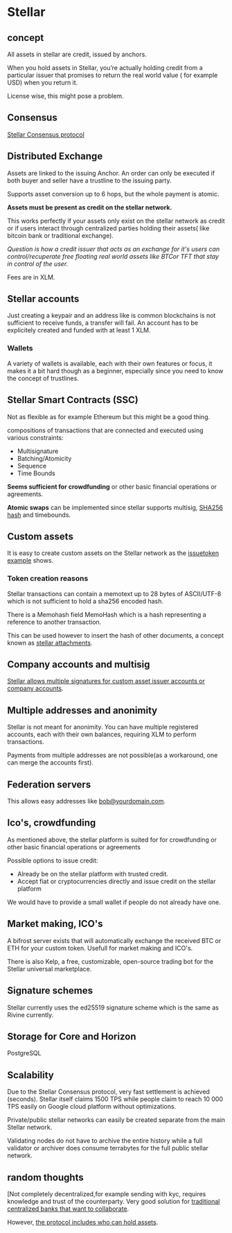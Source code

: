 # Stellar

## concept

All assets in stellar are credit, issued by anchors.

When you hold assets in Stellar, you’re actually holding credit from a particular issuer that promises to return the real world value ( for example USD) when you return it.

License wise, this might pose a problem.

## Consensus

[Stellar Consensus protocol](https://medium.com/stellar-development-foundation/on-worldwide-consensus-359e9eb3e949)

## Distributed Exchange

Assets are linked to the issuing Anchor. An order can only be executed if both buyer and seller have a trustline to the issuing party.

Supports asset conversion up to 6 hops, but the whole payment is atomic.

**Assets must be present as credit on the stellar network.**

This works perfectly if your assets only exist on the stellar network as credit or if users interact through centralized parties holding their assets( like bitcoin bank or traditional exchange).

_Question is how a credit issuer that acts as an exchange for it's users can control/recuperate free floating real world assets like BTCor TFT that stay in control of the user._

Fees are in XLM.

## Stellar accounts

Just creating a keypair and an address like is common blockchains is not sufficient to receive funds, a transfer will fail. An account has to be explicitely created and funded with at least 1 XLM.

### Wallets

A variety of wallets is available, each with their own features or focus, it makes it a bit hard though as a beginner, especially since you need to know the concept of trustlines.

## Stellar Smart Contracts (SSC)

Not as flexible as for example Ethereum but this might be a good thing.

compositions of transactions that are connected and executed using various constraints:

- Multisignature
- Batching/Atomicity
- Sequence
- Time Bounds

**Seems sufficient for crowdfunding** or other basic financial operations or agreements.

**Atomic swaps** can be implemented since stellar supports multisig, [SHA256 hash](https://www.stellar.org/developers/guides/concepts/multi-sig.html#hashx) and timebounds.

## Custom assets

It is easy to create custom assets on the Stellar network as the [issuetoken example](./issuetoken/readme.md) shows.

### Token creation reasons

Stellar transactions can contain a memotext up to 28 bytes of ASCII/UTF-8 which is not sufficient to hold a sha256 encoded hash.

There is a Memohash field MemoHash which is a hash representing a reference to another transaction.

This can be used however to insert the hash of other documents, a concept known as [stellar attachments](https://www.stellar.org/developers/guides/attachment.html).

## Company accounts and multisig

[Stellar allows multiple signatures for custom asset issuer accounts or company accounts](https://www.stellar.org/developers/guides/concepts/multi-sig.html).

## Multiple addresses and anonimity

Stellar is not meant for anonimity.
You can have multiple registered accounts, each with their own balances, requiring XLM to perform transactions.

Payments from multiple addresses are not possible(as a workaround, one can merge the accounts first).

## Federation servers

This allows easy addresses like  bob@yourdomain.com.

## Ico's, crowdfunding

As mentioned above, the stellar platform is suited for for crowdfunding or other basic financial operations or agreements

Possible options to issue credit:

- Already be on the stellar platform with trusted credit.
- Accept fiat or cryptocurrencies directly and issue credit on the stellar platform

We would have to provide a small wallet if people do not already have one.

## Market making, ICO's

A bifrost server exists that will automatically exchange the received BTC or ETH for your custom token. Usefull for market making and ICO's.

There is also Kelp, a free, customizable, open-source trading bot for the Stellar universal marketplace.

## Signature schemes

Stellar currently uses the ed25519 signature scheme which is the same as Rivine currently.

## Storage for Core and Horizon

PostgreSQL

## Scalability

Due to the Stellar Consensus protocol, very fast settlement is achieved (seconds). Stellar itself claims 1500 TPS
while people claim to reach 10 000 TPS easily on Google cloud platform without optimizations.

Private/public stellar networks can easily be created separate from the main Stellar network.

Validating nodes do not have to archive the entire history while a full validator or archiver does consume  terrabytes for the full public stellar network.

## random thoughts

[Not completely decentralized,for example sending with kyc, requires knowledge and trust of the counterparty.
Very good solution for [traditional centralized banks that want to collaborate](
https://www.stellar.org/wp-content/uploads/2016/08/Sending-Payment-Flow-Detailed.jpg).

However, [the protocol includes who can hold assets](https://www.stellar.org/developers/guides/concepts/assets.html#controlling-asset-holders).
